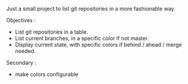 Just a small project to list git repositories in a more fashionable way.

Objectives : 
 * List git repositories in a table.
 * List current branches, in a specific color if not master.
 * Display current state, with specific colors if behind / ahead / merge needed.

Secondary : 
 * make colors configurable
